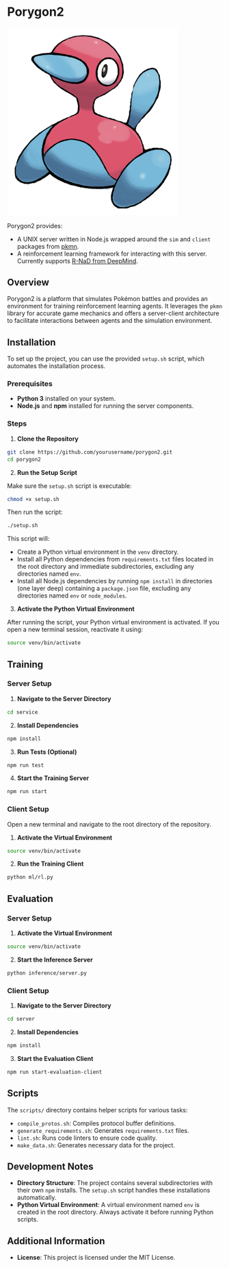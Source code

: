 # Porygon2

<img src="porygon2.png" alt="porygon2" width="400"/>

Porygon2 provides:

-   A UNIX server written in Node.js wrapped around the `sim` and `client` packages from [pkmn](https://github.com/pkmn).
-   A reinforcement learning framework for interacting with this server. Currently supports [R-NaD from DeepMind](https://github.com/google-deepmind/open_spiel/blob/master/open_spiel/python/algorithms/rnad/rnad.py).

## Overview

Porygon2 is a platform that simulates Pokémon battles and provides an environment for training reinforcement learning agents. It leverages the `pkmn` library for accurate game mechanics and offers a server-client architecture to facilitate interactions between agents and the simulation environment.

## Installation

To set up the project, you can use the provided `setup.sh` script, which automates the installation process.

### Prerequisites

-   **Python 3** installed on your system.
-   **Node.js** and **npm** installed for running the server components.

### Steps

1.  **Clone the Repository**

```bash
git clone https://github.com/yourusername/porygon2.git
cd porygon2
```

2.  **Run the Setup Script**

Make sure the `setup.sh` script is executable:

```bash
chmod +x setup.sh
```

Then run the script:

```bash
./setup.sh
```

This script will:

-   Create a Python virtual environment in the `venv` directory.
-   Install all Python dependencies from `requirements.txt` files located in the root directory and immediate subdirectories, excluding any directories named `env`.
-   Install all Node.js dependencies by running `npm install` in directories (one layer deep) containing a `package.json` file, excluding any directories named `env` or `node_modules`.

3.  **Activate the Python Virtual Environment**

After running the script, your Python virtual environment is activated. If you open a new terminal session, reactivate it using:

```bash
source venv/bin/activate
```

## Training

### Server Setup

1.  **Navigate to the Server Directory**

```bash
cd service
```

2.  **Install Dependencies**

```bash
npm install
```

3.  **Run Tests (Optional)**

```bash
npm run test
```

4.  **Start the Training Server**

```bash
npm run start
```

### Client Setup

Open a new terminal and navigate to the root directory of the repository.

1.  **Activate the Virtual Environment**

```bash
source venv/bin/activate
```

2.  **Run the Training Client**

```bash
python ml/rl.py
```

## Evaluation

### Server Setup

1.  **Activate the Virtual Environment**

```bash
source venv/bin/activate
```

2.  **Start the Inference Server**

```bash
python inference/server.py
```

### Client Setup

1.  **Navigate to the Server Directory**

```bash
cd server
```

2.  **Install Dependencies**

```bash
npm install
```

3.  **Start the Evaluation Client**

```bash
npm run start-evaluation-client
```

## Scripts

The `scripts/` directory contains helper scripts for various tasks:

-   `compile_protos.sh`: Compiles protocol buffer definitions.
-   `generate_requirements.sh`: Generates `requirements.txt` files.
-   `lint.sh`: Runs code linters to ensure code quality.
-   `make_data.sh`: Generates necessary data for the project.

## Development Notes

-   **Directory Structure**: The project contains several subdirectories with their own `npm` installs. The `setup.sh` script handles these installations automatically.
-   **Python Virtual Environment**: A virtual environment named `env` is created in the root directory. Always activate it before running Python scripts.

## Additional Information

-   **License**: This project is licensed under the MIT License.
